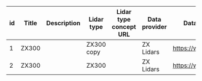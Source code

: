 |   id | Title   | Description   | Lidar type   | Lidar type concept URL   | Data provider   | Data provider URL         |   Data sample provided date | Data sample URL                                                          | Data sample license   | Data sample license URL   | Data sample license name   |
|------|---------|---------------|--------------|--------------------------|-----------------|---------------------------|-----------------------------|--------------------------------------------------------------------------|-----------------------|---------------------------|----------------------------|
|    1 | ZX300   |               | ZX300 copy   |                          | ZX Lidars       | https://www.zxlidars.com/ |                    20230321 | https://drive.google.com/drive/folders/1Ji7zaT7CWh9GXMvuC7MeJ48VsPws_9PP | none                  | none                      |                            |
|    2 | ZX300   |               | ZX300        |                          | ZX Lidars       | https://www.zxlidars.com/ |                    20230321 | https://drive.google.com/drive/folders/1Ji7zaT7CWh9GXMvuC7MeJ48VsPws_9PP |                       | none                      | none                       |